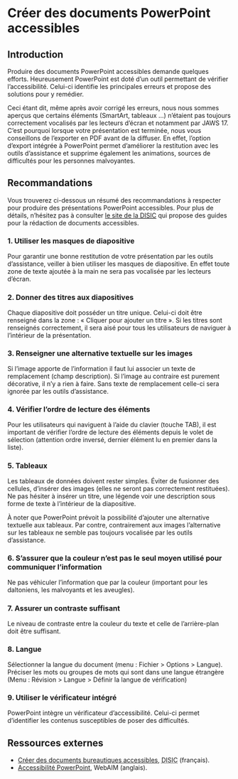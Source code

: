 # Créer des documents PowerPoint accessibles
<script>$(document).ready(function () {
    setBreadcrumb([{"label":"PowerPoint accessible"}]);
});</script>

<style>h3 {font-size: 1rem;}</style>

## Introduction
Produire des documents PowerPoint accessibles demande quelques efforts. Heureusement PowerPoint est doté d’un outil permettant de vérifier l’accessibilité.
Celui-ci identifie les principales erreurs et propose des solutions pour y remédier.

Ceci étant dit, même après avoir corrigé les erreurs, nous nous sommes aperçus que certains éléments (SmartArt, tableaux ...) n’étaient pas toujours correctement vocalisés par les lecteurs d’écran et notamment par JAWS 17.
C’est pourquoi lorsque votre présentation est terminée, nous vous conseillons de l’exporter en PDF avant de la diffuser. 
En effet, l’option d’export intégrée à PowerPoint permet d’améliorer la restitution avec les outils d’assistance et supprime également les animations, sources de difficultés pour les personnes malvoyantes.

## Recommandations

Vous trouverez ci-dessous un résumé des recommandations à respecter pour produire des présentations PowerPoint accessibles. 
Pour plus de détails, n’hésitez pas à consulter <a href="https://disic.github.io/guides-documents_bureautiques_accessibles/html/">le site de la <abbr title="direction interministérielle des systèmes d’information et de communication">DISIC</abbr></a> qui propose des guides pour la rédaction de documents accessibles.

### 1. Utiliser les masques de diapositive
Pour garantir une bonne restitution de votre présentation par les outils d’assistance, veiller à bien utiliser les masques de diapositive. En effet toute zone de texte ajoutée à la main ne sera pas vocalisée par les lecteurs d’écran.

### 2. Donner des titres aux diapositives
Chaque diapositive doit posséder un titre unique. Celui-ci doit être renseigné dans la zone&nbsp;: «&nbsp;Cliquer pour ajouter un titre&nbsp;». Si les titres sont renseignés correctement, il sera aisé pour tous les utilisateurs de naviguer à l’intérieur de la présentation.

### 3. Renseigner une alternative textuelle sur les images
Si l’image apporte de l’information il faut lui associer un texte de remplacement (champ description). Si l’image au contraire est purement décorative, il n’y a rien à faire. Sans texte de remplacement celle-ci sera ignorée par les outils d’assistance.

### 4. Vérifier l’ordre de lecture des éléments
Pour les utilisateurs qui naviguent à l’aide du clavier (touche TAB), il est important de vérifier l’ordre de lecture des éléments depuis le volet de sélection (attention ordre inversé, dernier élément lu en premier dans la liste).

### 5. Tableaux
Les tableaux de données doivent rester simples. Éviter de fusionner des cellules, d’insérer des images (elles ne seront pas correctement restituées).
Ne pas hésiter à insérer un titre, une légende voir une description sous forme de texte à l’intérieur de la diapositive.  

À noter que PowerPoint prévoit la possibilité d’ajouter une alternative textuelle aux tableaux. Par contre, contrairement aux images l’alternative sur les tableaux ne semble pas toujours vocalisée par les outils d’assistance.

### 6. S’assurer que la couleur n’est pas le seul moyen utilisé pour communiquer l’information
Ne pas véhiculer l’information que par la couleur (important pour les daltoniens, les malvoyants et les aveugles).

### 7. Assurer un contraste suffisant 
Le niveau de contraste entre la couleur du texte et celle de l’arrière-plan doit être suffisant.

### 8. Langue
Sélectionner la langue du document (menu : Fichier > Options > Langue).
Préciser les mots ou groupes de mots qui sont dans une langue étrangère (Menu : Révision > Langue > Définir la langue de vérification)

### 9. Utiliser le vérificateur intégré
PowerPoint intègre un vérificateur d’accessibilité. Celui-ci permet d’identifier les contenus susceptibles de poser des difficultés.

## Ressources externes

- [Créer des documents bureautiques accessibles](https://disic.github.io/guides-documents_bureautiques_accessibles/html/), <abbr title="direction interministérielle des systèmes d’information et de communication">DISIC</abbr> (français).
- [Accessibilité PowerPoint](http://webaim.org/techniques/PowerPoint/), WebAIM (anglais).

&nbsp;
<!--  This file is part of a11y-guidelines | Our vision of mobile & web accessibility guidelines and best practices, with valid/invalid examples.
 Copyright (C) 2016  Orange SA
 See the Creative Commons Legal Code Attribution-ShareAlike 3.0 Unported License for more details (LICENSE file). -->
